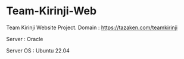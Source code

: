 # Team-Kirinji-Web
Team Kirinji Website Project.
Domain : https://tazaken.com/teamkirinji</p>
Server : Oracle</p>
Server OS : Ubuntu 22.04
